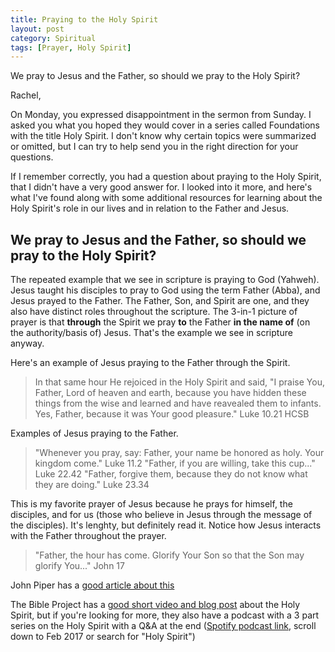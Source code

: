 ```yaml
---
title: Praying to the Holy Spirit
layout: post
category: Spiritual
tags: [Prayer, Holy Spirit]
---
```


We pray to Jesus and the Father, so should we pray to the Holy Spirit?

<!-- more -->

Rachel,

On Monday, you expressed disappointment in the sermon from Sunday. I asked you what you hoped they would cover in a series called Foundations with the title Holy Spirit. I don't know why certain topics were summarized or omitted, but I can try to help send you in the right direction for your questions.

If I remember correctly, you had a question about praying to the Holy Spirit, that I didn't have a very good answer for. I looked into it more, and here's what I've found along with some additional resources for learning about the Holy Spirit's role in our lives and in relation to the Father and Jesus.

## We pray to Jesus and the Father, so should we pray to the Holy Spirit?

The repeated example that we see in scripture is praying to God (Yahweh). Jesus taught his disciples to pray to God using the term Father (Abba), and Jesus prayed to the Father. The Father, Son, and Spirit are one, and they also have distinct roles throughout the scripture. The 3-in-1 picture of prayer is that **through** the Spirit we pray **to** the Father **in the name of** (on the authority/basis of) Jesus. That's the example we see in scripture anyway.

Here's an example of Jesus praying to the Father through the Spirit.
> In that same hour He rejoiced in the Holy Spirit and said, "I praise You, Father, Lord of heaven and earth, because you have hidden these things from the wise and learned and have reavealed them to infants. Yes, Father, because it was Your good pleasure." Luke 10.21 HCSB

Examples of Jesus praying to the Father.
> "Whenever you pray, say: Father, your name be honored as holy. Your kingdom come." Luke 11.2
> "Father, if you are willing, take this cup..." Luke 22.42
> "Father, forgive them, because they do not know what they are doing." Luke 23.34

This is my favorite prayer of Jesus because he prays for himself, the disciples, and for us (those who believe in Jesus through the message of the disciples). It's lenghty, but definitely read it. Notice how Jesus interacts with the Father throughout the prayer.
> "Father, the hour has come. Glorify Your Son so that the Son may glorify You..." John 17

John Piper has a [good article about this](https://www.desiringgod.org/interviews/does-it-matter-which-person-of-the-trinity-we-pray-to)

The Bible Project has a [good short video and blog post](https://thebibleproject.com/explore/holy-spirit/) about the Holy Spirit, but if you're looking for more, they also have a podcast with a 3 part series on the Holy Spirit with a Q&A at the end ([Spotify podcast link](https://open.spotify.com/show/6f2oD3RtQY1rOeyfF2OeOa?si=mgxS7yS-Rsi6k51UaIvuOQ), scroll down to Feb 2017 or search for "Holy Spirit")